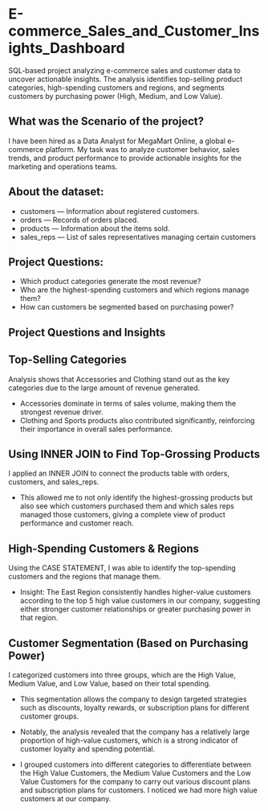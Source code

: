 # E-commerce_Sales_and_Customer_Insights_Dashboard
SQL-based project analyzing e-commerce sales and customer data to uncover actionable insights. The analysis identifies top-selling product categories, high-spending customers and regions, and segments customers by purchasing power (High, Medium, and Low Value).

## What was the Scenario of the project?
I have been hired as a Data Analyst for MegaMart Online, a global e-commerce platform. My task was to analyze customer behavior, sales trends, and product performance to provide actionable insights for the marketing and operations teams. 

## About the  dataset:
* customers — Information about registered customers. 
* orders — Records of orders placed. 
* products — Information about the items sold. 
* sales_reps — List of sales representatives managing certain customers

## Project Questions:
* Which product categories generate the most revenue?
* Who are the highest-spending customers and which regions manage them?
* How can customers be segmented based on purchasing power?

## Project Questions and Insights

## Top-Selling Categories

Analysis shows that Accessories and Clothing stand out as the key categories due to the large amount of revenue generated.
* Accessories dominate in terms of sales volume, making them the strongest revenue driver.
* Clothing and Sports products also contributed significantly, reinforcing their importance in overall sales performance.
  
## Using INNER JOIN to Find Top-Grossing Products

I applied an INNER JOIN to connect the products table with orders, customers, and sales_reps. 
* This allowed me to not only identify the highest-grossing products but also see which customers purchased them and which sales reps managed those customers, giving a complete view of product performance and customer reach.
  
## High-Spending Customers & Regions

Using the CASE STATEMENT, I was able to identify the top-spending customers and the regions that manage them.
* Insight: The East Region consistently handles higher-value customers according to the top 5 high value customers in our company, suggesting either stronger customer relationships or greater purchasing power in that region.

## Customer Segmentation (Based on Purchasing Power)
  
I categorized customers into three groups, which are the High Value, Medium Value, and Low Value,  based on their total spending.
* This segmentation allows the company to design targeted strategies such as discounts, loyalty rewards, or subscription plans for different customer groups.
* Notably, the analysis revealed that the company has a relatively large proportion of high-value customers, which is a strong indicator of customer loyalty and spending potential.


 
* I grouped customers into different categories to differentiate between the High Value Customers, the Medium Value  Customers and the Low Value Customers for the company to carry out various discount plans and subscription plans  for customers. I noticed we had more high value customers at our company.
 
